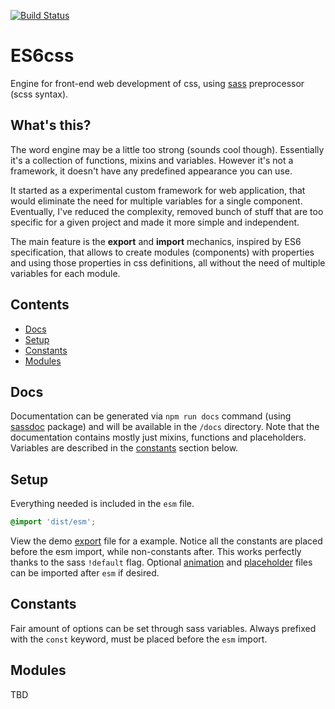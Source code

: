 [![Build Status](https://travis-ci.org/Eterion/esm-scss.svg?branch=master)](https://travis-ci.org/Eterion/esm-scss)

# ES6css
Engine for front-end web development of css, using [sass](http://sass-lang.com/) preprocessor (scss syntax).

## What's this?
The word engine may be a little too strong (sounds cool though). Essentially it's a collection of functions, mixins and variables. However it's not a framework, it doesn't have any predefined appearance you can use.

It started as a experimental custom framework for web application, that would eliminate the need for multiple variables for a single component. Eventually, I've reduced the complexity, removed bunch of stuff that are too specific for a given project and made it more simple and independent.

The main feature is the **export** and **import** mechanics, inspired by ES6 specification, that allows to create modules (components) with properties and using those properties in css definitions, all without the need of multiple variables for each module.

## Contents

- [Docs](#docs)
- [Setup](#setup)
- [Constants](#constants)
- [Modules](#modules)

## Docs
Documentation can be generated via `npm run docs` command (using [sassdoc](http://sassdoc.com/) package) and will be available in the `/docs` directory. Note that the documentation contains mostly just mixins, functions and placeholders. Variables are described in the [constants](#constants) section below.

## Setup
Everything needed is included in the `esm` file.

```scss
@import 'dist/esm';
```

View the demo [export](demo/_export.scss) file for a example. Notice all the constants are placed before the esm import, while non-constants after. This works perfectly thanks to the sass `!default` flag. Optional [animation](dist/_animation.scss) and [placeholder](dist/_placeholder.scss) files can be imported after `esm` if desired.

## Constants
Fair amount of options can be set through sass variables. Always prefixed with the `const` keyword, must be placed before the `esm` import.

## Modules
TBD
